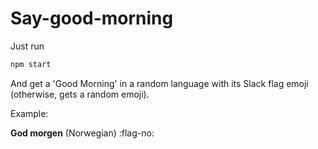# Say-good-morning

Just run

```bash
npm start
```

And get a 'Good Morning' in a random language with its Slack flag emoji (otherwise, gets a random emoji).

Example:

**God morgen** (Norwegian) :flag-no:
